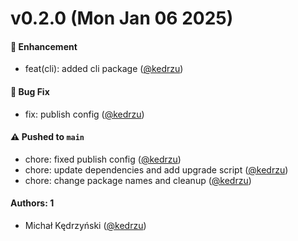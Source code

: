 # v0.2.0 (Mon Jan 06 2025)

#### 🚀 Enhancement

- feat(cli): added cli package ([@kedrzu](https://github.com/kedrzu))

#### 🐛 Bug Fix

- fix: publish config ([@kedrzu](https://github.com/kedrzu))

#### ⚠️ Pushed to `main`

- chore: fixed publish config ([@kedrzu](https://github.com/kedrzu))
- chore: update dependencies and add upgrade script ([@kedrzu](https://github.com/kedrzu))
- chore: change package names and cleanup ([@kedrzu](https://github.com/kedrzu))

#### Authors: 1

- Michał Kędrzyński ([@kedrzu](https://github.com/kedrzu))
